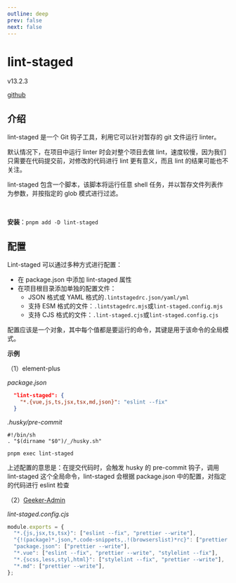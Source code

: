 ```yaml
---
outline: deep
prev: false
next: false
---
```


<h1>lint-staged</h1><p>v13.2.3</p>

[github](https://github.com/okonet/lint-staged)



## 介绍

lint-staged 是一个 Git 钩子工具，利用它可以针对暂存的 git 文件运行 linter。

默认情况下，在项目中运行 linter 时会对整个项目去做 lint，速度较慢，因为我们只需要在代码提交前，对修改的代码进行 lint 更有意义，而且 lint 的结果可能也不关注。

lint-staged 包含一个脚本，该脚本将运行任意 shell 任务，并以暂存文件列表作为参数，并按指定的 glob 模式进行过滤。

<br/>

**安装**：`pnpm add -D lint-staged`

## 配置

Lint-staged 可以通过多种方式进行配置：

- 在 package.json 中添加 lint-staged 属性
- 在项目根目录添加单独的配置文件：
  - JSON 格式或 YAML 格式的`.lintstagedrc.json/yaml/yml`
  - 支持 ESM 格式的文件：`.lintstagedrc.mjs`或`lint-staged.config.mjs`
  - 支持 CJS 格式的文件：`.lint-staged.cjs`或`lint-staged.config.cjs`

配置应该是一个对象，其中每个值都是要运行的命令，其键是用于该命令的全局模式。

**示例**

（1）element-plus

_package.json_

``` json
  "lint-staged": {
    "*.{vue,js,ts,jsx,tsx,md,json}": "eslint --fix"
  }
```

_.husky/pre-commit_

```shell
#!/bin/sh
. "$(dirname "$0")/_/husky.sh"

pnpm exec lint-staged
```

上述配置的意思是：在提交代码时，会触发 husky 的 pre-commit 钩子，调用 lint-staged 这个全局命令，lint-staged 会根据 package.json 中的配置，对指定的代码进行 eslint 检查

（2）[Geeker-Admin](https://github.com/HalseySpicy/Geeker-Admin)

_lint-staged.config.cjs_

```js
module.exports = {
  "*.{js,jsx,ts,tsx}": ["eslint --fix", "prettier --write"],
  "{!(package)*.json,*.code-snippets,.!(browserslist)*rc}": ["prettier --write--parser json"],
  "package.json": ["prettier --write"],
  "*.vue": ["eslint --fix", "prettier --write", "stylelint --fix"],
  "*.{scss,less,styl,html}": ["stylelint --fix", "prettier --write"],
  "*.md": ["prettier --write"],
};
```
